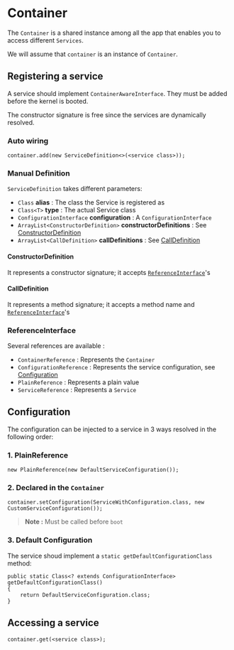# Container

The `Container` is a shared instance among all the app that enables you to access different `Services`.

We will assume that `container` is an instance of `Container`.

## Registering a service

A service should implement `ContainerAwareInterface`. They must be added before the kernel is booted.

The constructor signature is free since the services are dynamically resolved.

### Auto wiring

    container.add(new ServiceDefinition<>(<service class>));    

### Manual Definition

`ServiceDefinition` takes different parameters:

- `Class` **alias** : The class the Service is registered as
- `Class<T>` **type** : The actual Service class
- `ConfigurationInterface` **configuration** : A `ConfigurationInterface`
- `ArrayList<ConstructorDefinition>` **constructorDefinitions** : See [ConstructorDefinition](#constructordefinition)
- `ArrayList<CallDefinition>` **callDefinitions** : See [CallDefinition](#calldefinition)

#### ConstructorDefinition

It represents a constructor signature; it accepts [`ReferenceInterface`](#referenceinterface)'s

#### CallDefinition

It represents a method signature; it accepts a method name and [`ReferenceInterface`](#referenceinterface)'s

### ReferenceInterface

Several references are available :

- `ContainerReference` : Represents the `Container`
- `ConfigurationReference` : Represents the service configuration, see [Configuration](#configuration)
- `PlainReference` : Represents a plain value
- `ServiceReference` : Represents a `Service`

## Configuration

The configuration can be injected to a service in 3 ways resolved in the following order:

### 1. PlainReference

    new PlainReference(new DefaultServiceConfiguration());

### 2. Declared in the `Container`

    container.setConfiguration(ServiceWithConfiguration.class, new CustomServiceConfiguration());

> **Note :** Must be called before `boot`

### 3. Default Configuration
    
The service shoud implement a `static getDefaultConfigurationClass` method:

    public static Class<? extends ConfigurationInterface> getDefaultConfigurationClass()
    {
        return DefaultServiceConfiguration.class;
    }

## Accessing a service

    container.get(<service class>);
